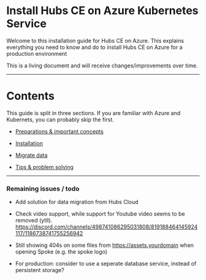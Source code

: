 
# Install Hubs CE on Azure Kubernetes Service

Welcome to this installation guide for Hubs CE on Azure. This explains everything you need to know and do to install Hubs CE on Azure for a production environment

This is a living document and will receive changes/improvements over time.

---

# Contents

This guide is split in three sections. If you are familiar with Azure and Kubernets, you can probably skip the first.

* [Preparations & important concepts](azure_hubs_ce_files/preparation_and_concepts.md)

* [Installation](azure_hubs_ce_files/installation.md)

* [Migrate data](azure_hubs_ce_files/migrate_data.md)

* [Tips & problem solving](azure_hubs_ce_files/tips_and_problem_solving.md)

---

### Remaining issues / todo

* Add solution for data migration from Hubs Cloud

* Check video support, while support for Youtube video seems to be removed (ytll).
<https://discord.com/channels/498741086295031808/819188464145924117/1186738741755256942>

* Still showing 404s on some files from <https://assets.yourdomain> when opening Spoke (e.g. the spoke logo)

* For production: consider to use a seperate database service, instead of persistent storage?
